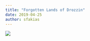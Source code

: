 ```yaml
---
title: "Forgotten Lands of Drozzin"
date: 2019-04-25
author: sfakias
---
```


[![](https://4.bp.blogspot.com/-G-BuHqw1QGs/XMIKYeljNEI/AAAAAAAAATk/xOD136SceEcysYwkOhB_bdlEh4MzyD1ZACLcBGAs/s320/Drozzin.jpg)](https://4.bp.blogspot.com/-G-BuHqw1QGs/XMIKYeljNEI/AAAAAAAAATk/xOD136SceEcysYwkOhB_bdlEh4MzyD1ZACLcBGAs/s1600/Drozzin.jpg)



